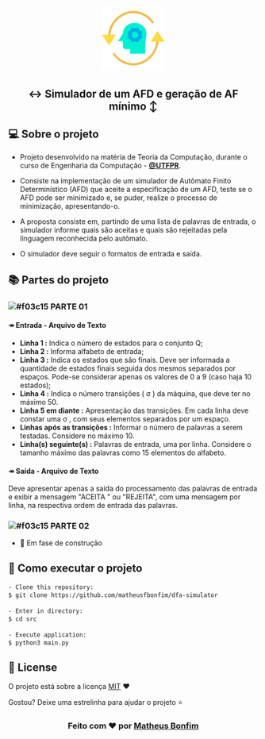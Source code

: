 <h1 align="center">
  <img alt="automato" src=".github/automato.svg" width="25%"/>
</h1>

<h2 align="center">
  ↔️ Simulador de um AFD e geração de AF mínimo ↕️ 
</h2>
<!-- Tópicos -->

## 💻 Sobre o projeto
- Projeto desenvolvido na matéria de Teoria da Computação, durante o curso de Engenharia da Computação - **[@UTFPR](http://www.utfpr.edu.br/)**.

- Consiste na implementação de um simulador de Autômato Finito Determinístico (AFD) que aceite a especificação de um AFD, teste se o AFD pode ser minimizado e, se puder, realize o processo de minimização, apresentando-o.

- A proposta consiste em, partindo de uma lista de palavras de entrada, o simulador informe quais são aceitas e quais são rejeitadas pela linguagem reconhecida pelo autômato.

- O simulador deve seguir o formatos de entrada e saída.

## 📚 Partes do projeto

### ![#f03c15](https://via.placeholder.com/15/f03c15/000000?text=+) PARTE 01
 
#### ↠ Entrada - Arquivo de Texto

 - **Linha 1 :** Indica o número de estados para o conjunto Q;
- **Linha 2 :** Informa alfabeto de entrada;
- **Linha 3 :** Indica os estados que são finais. Deve ser informada a quantidade de estados finais seguida dos mesmos separados por espaços. Pode-se considerar apenas os valores de 0 a 9 (caso haja 10 estados);
- **Linha 4 :** Indica o número transições ( σ ) da máquina, que deve ter no máximo 50.
- **Linha 5 em diante :** Apresentação das transições. Em cada linha deve constar uma σ , com seus elementos separados por um espaço.
- **Linhas após as transições :** Informar o número de palavras a serem testadas. Considere no máximo 10.
- **Linha(s) seguinte(s) :** Palavras de entrada, uma por linha. Considere o tamanho máximo das palavras como 15 elementos do alfabeto.

####  ↠ Saída - Arquivo de Texto
Deve apresentar apenas a saída do processamento das palavras de entrada e exibir a mensagem "ACEITA " ou "REJEITA", com uma mensagem por linha, na respectiva ordem de entrada das palavras.


### ![#f03c15](https://via.placeholder.com/15/f03c15/000000?text=+)  PARTE 02
-  ‍🔧 Em fase de construção

## 🚀 Como executar o projeto

   ```
   - Clone this repository:
   $ git clone https://github.com/matheusfbonfim/dfa-simulator
   
   - Enter in directory:
   $ cd src
   
   - Execute application:
   $ python3 main.py
   ```

## :memo: License

O projeto está sobre a licença [MIT](./LICENSE) ❤️ 

Gostou? Deixe uma estrelinha para ajudar o projeto ⭐

<!-- Mensagem final -->
<h3 align="center">
Feito com ❤️ por <a href="https://www.linkedin.com/in/matheusfbonfim/">Matheus Bonfim</a>
<br><br>
</h3>
</h3>
